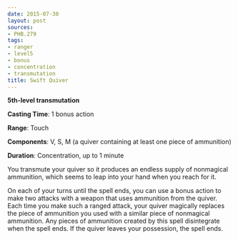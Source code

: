 ```yaml
---
date: 2015-07-30
layout: post
sources:
- PHB.279
tags:
- ranger
- level5
- bonus
- concentration
- transmutation
title: Swift Quiver
---
```


**5th-level transmutation**

**Casting Time**: 1 bonus action

**Range**: Touch

**Components**: V, S, M (a quiver containing at least one piece of ammunition)

**Duration**: Concentration, up to 1 minute

You transmute your quiver so it produces an endless supply of nonmagical ammunition, which seems to leap into your hand when you reach for it.

On each of your turns until the spell ends, you can use a bonus action to make two attacks with a weapon that uses ammunition from the quiver. Each time you make such a ranged attack, your quiver magically replaces the piece of ammunition you used with a similar piece of nonmagical ammunition. Any pieces of ammunition created by this spell disintegrate when the spell ends. If the quiver leaves your possession, the spell ends.
